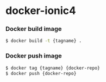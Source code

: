 # docker-ionic4

### Docker build image
``` bash
$ docker build -t {tagname} .
```

### Docker push image
``` bash
$ docker tag {tagname} {docker-repo}
$ docker push {docker-repo}
```
